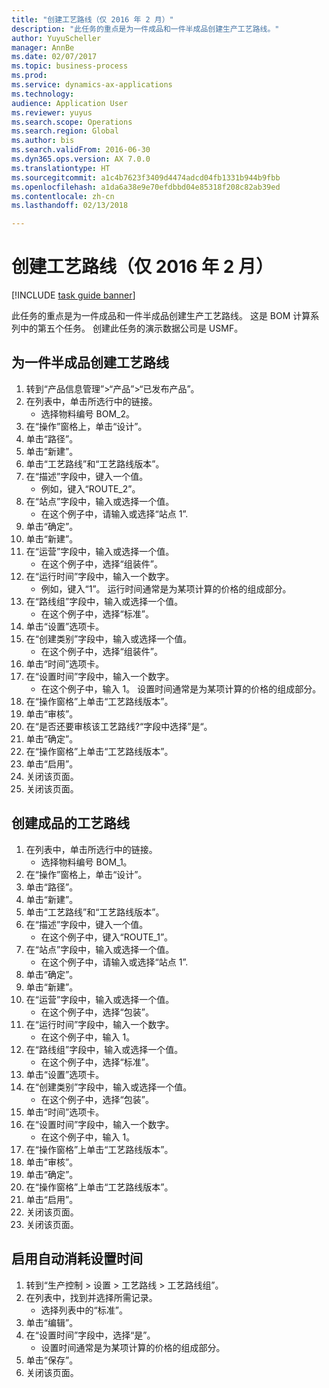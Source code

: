 ```yaml
--- 
title: "创建工艺路线（仅 2016 年 2 月）"
description: "此任务的重点是为一件成品和一件半成品创建生产工艺路线。"
author: YuyuScheller
manager: AnnBe
ms.date: 02/07/2017
ms.topic: business-process
ms.prod: 
ms.service: dynamics-ax-applications
ms.technology: 
audience: Application User
ms.reviewer: yuyus
ms.search.scope: Operations
ms.search.region: Global
ms.author: bis
ms.search.validFrom: 2016-06-30
ms.dyn365.ops.version: AX 7.0.0
ms.translationtype: HT
ms.sourcegitcommit: a1c4b7623f3409d4474adcd04fb1331b944b9fbb
ms.openlocfilehash: a1da6a38e9e70efdbbd04e85318f208c82ab39ed
ms.contentlocale: zh-cn
ms.lasthandoff: 02/13/2018

---
```

# <a name="create-routes-february-2016-only"></a>创建工艺路线（仅 2016 年 2 月）

[!INCLUDE [task guide banner](../../includes/task-guide-banner.md)]

此任务的重点是为一件成品和一件半成品创建生产工艺路线。 这是 BOM 计算系列中的第五个任务。 创建此任务的演示数据公司是 USMF。


## <a name="create-a-route-for-a-semi-finished-product"></a>为一件半成品创建工艺路线
1. 转到“产品信息管理”>“产品”>“已发布产品”。
2. 在列表中，单击所选行中的链接。
    * 选择物料编号 BOM_2。  
3. 在“操作”窗格上，单击“设计”。
4. 单击“路径”。
5. 单击“新建”。
6. 单击“工艺路线”和“工艺路线版本”。
7. 在“描述”字段中，键入一个值。
    * 例如，键入“ROUTE_2”。  
8. 在“站点”字段中，输入或选择一个值。
    * 在这个例子中，请输入或选择“站点 1”.  
9. 单击“确定”。
10. 单击“新建”。
11. 在“运营”字段中，输入或选择一个值。
    * 在这个例子中，选择“组装件”。  
12. 在“运行时间”字段中，输入一个数字。
    * 例如，键入“1”。 运行时间通常是为某项计算的价格的组成部分。  
13. 在“路线组”字段中，输入或选择一个值。
    * 在这个例子中，选择“标准”。  
14. 单击“设置”选项卡。
15. 在“创建类别”字段中，输入或选择一个值。
    * 在这个例子中，选择“组装件”。  
16. 单击“时间”选项卡。
17. 在“设置时间”字段中，输入一个数字。
    * 在这个例子中，输入 1。 设置时间通常是为某项计算的价格的组成部分。  
18. 在“操作窗格”上单击“工艺路线版本”。
19. 单击“审核”。
20. 在“是否还要审核该工艺路线?“字段中选择”是“。
21. 单击“确定”。
22. 在“操作窗格”上单击“工艺路线版本”。
23. 单击“启用”。
24. 关闭该页面。
25. 关闭该页面。

## <a name="create-a-route-for-a-finished-product"></a>创建成品的工艺路线
1. 在列表中，单击所选行中的链接。
    * 选择物料编号 BOM_1。  
2. 在“操作”窗格上，单击“设计”。
3. 单击“路径”。
4. 单击“新建”。
5. 单击“工艺路线”和“工艺路线版本”。
6. 在“描述”字段中，键入一个值。
    * 在这个例子中，键入“ROUTE_1”。  
7. 在“站点”字段中，输入或选择一个值。
    * 在这个例子中，请输入或选择“站点 1”.  
8. 单击“确定”。
9. 单击“新建”。
10. 在“运营”字段中，输入或选择一个值。
    * 在这个例子中，选择“包装”。  
11. 在“运行时间”字段中，输入一个数字。
    * 在这个例子中，输入 1。  
12. 在“路线组”字段中，输入或选择一个值。
    * 在这个例子中，选择“标准”。  
13. 单击“设置”选项卡。
14. 在“创建类别”字段中，输入或选择一个值。
    * 在这个例子中，选择“包装”。  
15. 单击“时间”选项卡。
16. 在“设置时间”字段中，输入一个数字。
    * 在这个例子中，输入 1。  
17. 在“操作窗格”上单击“工艺路线版本”。
18. 单击“审核”。
19. 单击“确定”。
20. 在“操作窗格”上单击“工艺路线版本”。
21. 单击“启用”。
22. 关闭该页面。
23. 关闭该页面。

## <a name="enable-automatic-consumption-of-setup-time"></a>启用自动消耗设置时间
1. 转到“生产控制 > 设置 > 工艺路线 > 工艺路线组”。
2. 在列表中，找到并选择所需记录。
    * 选择列表中的“标准”。  
3. 单击“编辑”。
4. 在“设置时间”字段中，选择“是”。
    * 设置时间通常是为某项计算的价格的组成部分。  
5. 单击“保存”。
6. 关闭该页面。


